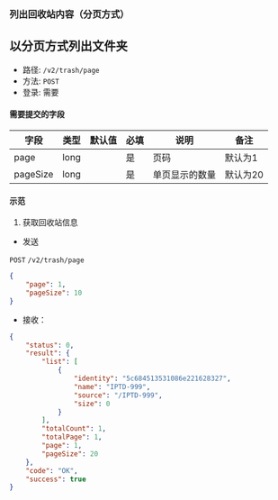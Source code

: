### 列出回收站内容（分页方式）

## 以分页方式列出文件夹

* 路径: ```/v2/trash/page```
* 方法: ```POST```
* 登录: 需要

#### 需要提交的字段

| 字段          	| 类型    	| 默认值 	| 必填 	| 说明               	| 备注                         	|
|---------------	|---------	|--------	|------	|--------------------	|------------------------------	|
| page          	| long  	|        	| 是   	| 页码              	|   默认为1   	|
| pageSize         	| long  	|        	| 是   	| 单页显示的数量          	|   默认为20   	|



#### 示范

1. 获取回收站信息

* 发送

```POST``` ```/v2/trash/page```

```json
{
	"page": 1,
	"pageSize": 10
}
```

* 接收：

```json
{
    "status": 0,
    "result": {
        "list": [
            {
                "identity": "5c684513531086e221628327",
                "name": "IPTD-999",
                "source": "/IPTD-999",
                "size": 0
            }
        ],
        "totalCount": 1,
        "totalPage": 1,
        "page": 1,
        "pageSize": 20
    },
    "code": "OK",
    "success": true
}
```


